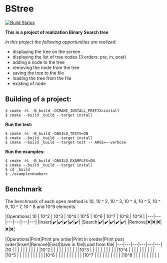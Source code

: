 # BStree
[![Build Status](https://travis-ci.org/Kirichenkov9/BStree.svg?branch=master)](https://travis-ci.org/Kirichenkov9/BStree)

**This is a project of realization Binary Search tree**

*In this project the following opportunities are realized:*

* displaying the tree on the screen
* displaying the list of tree nodes (3 orders: pre, in, post)
* adding a node to the tree
* removing the node from the tree
* saving the tree to the file
* loading the tree from the file
* existing of node


## Building of a project:
```ShellSession
$ cmake -H. -B_build -DCMAKE_INSTALL_PREFIX=install
$ cmake --build _build --target install
```

**Run the test:**
```ShellSession
$ cmake -H. -B_build -DBUILD_TESTS=ON
$ cmake --build _build --target install
$ cmake --build _build --target test -- ARGS=--verbose
```

**Run the examples:**
```ShellSession
$ cmake -H. -B_build -DBUILD_EXAMPLES=ON
$ cmake --build _build --target install
$ cd _build
$ ./example<number>
 ```
## Benchmark

The benchmark of each open method is 10, 10 ^ 2, 10 ^ 3, 10 ^ 4, 10 ^ 5, 10 ^ 6, 10 ^ 7, 10 ^ 8 and 10^9 elements.

|Operations| 10 | 10^2 | 10^3 | 10^4 | 10^5 | 10^6 | 10^7 | 10^8 | 10^9 |
|---|---|---|---|---|---|
|Insert|:heavy_check_mark:|:heavy_check_mark:|:heavy_check_mark:|:heavy_check_mark:|:heavy_check_mark:|
|Search|:heavy_check_mark:|:heavy_check_mark:|:heavy_check_mark:|:heavy_check_mark:|:heavy_check_mark:|
|Remove|:x:|:x:|:x:|:x:|:x:|


|Operations|Print|Print pre order|Print in oreder|Print post order|Insert|Remove|Exist|Save in file|Load from file|
|---|---|---|---|---|---|
|10        |     |                |               |               |      |       |     |            |             |
|10^2        |     |                |               |               |      |       |     |            |             |
|10^3      |     |                |               |               |      |       |     |            |             |
|10^4        |     |                |               |               |      |       |     |            |             |
|10^5        |     |                |               |               |      |       |     |            |             |
|10^6        |     |                |               |               |      |       |     |            |             |
|10^7        |     |                |               |               |      |       |     |            |             |
|10^8      |     |                |               |               |      |       |     |            |             |
